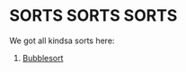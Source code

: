 # SORTS SORTS SORTS

We got all kindsa sorts here:

1. [Bubblesort](https://en.wikipedia.org/wiki/Bubble_sort)
